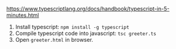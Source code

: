 https://www.typescriptlang.org/docs/handbook/typescript-in-5-minutes.html

1. Install typescript: `npm install -g typescript`
2. Compile typescript code into javascript: `tsc greeter.ts`
3. Open `greeter.html` in browser.